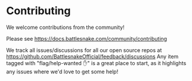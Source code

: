 # Contributing

We welcome contributions from the community!

Please see https://docs.battlesnake.com/community/contributing

We track all issues/discussions for all our open source repos at https://github.com/BattlesnakeOfficial/feedback/discussions
Any item tagged with "flag/help-wanted ✋"  is a great place to start, as it highlights any issues where we'd love to get some help!
